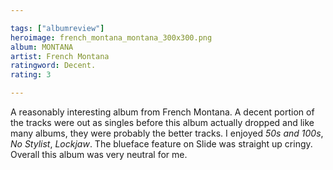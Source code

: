 ```yaml
---

tags: ["albumreview"]
heroimage: french_montana_montana_300x300.png
album: MONTANA
artist: French Montana
ratingword: Decent.
rating: 3

---
```


A reasonably interesting album from French Montana. A decent portion of the tracks were out as singles before this album actually dropped and like many albums, they were probably the better tracks. I enjoyed *50s and 100s*, *No Stylist*, *Lockjaw*. The blueface feature on Slide was straight up cringy. Overall this album was very neutral for me.
